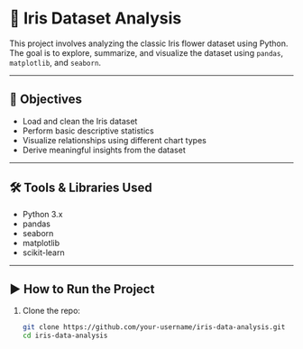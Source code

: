 # 🌸 Iris Dataset Analysis

This project involves analyzing the classic Iris flower dataset using Python. The goal is to explore, summarize, and visualize the dataset using `pandas`, `matplotlib`, and `seaborn`.

---

## 🎯 Objectives

- Load and clean the Iris dataset
- Perform basic descriptive statistics
- Visualize relationships using different chart types
- Derive meaningful insights from the dataset

---

## 🛠 Tools & Libraries Used

- Python 3.x
- pandas
- seaborn
- matplotlib
- scikit-learn

---

## ▶️ How to Run the Project

1. Clone the repo:
   ```bash
   git clone https://github.com/your-username/iris-data-analysis.git
   cd iris-data-analysis

